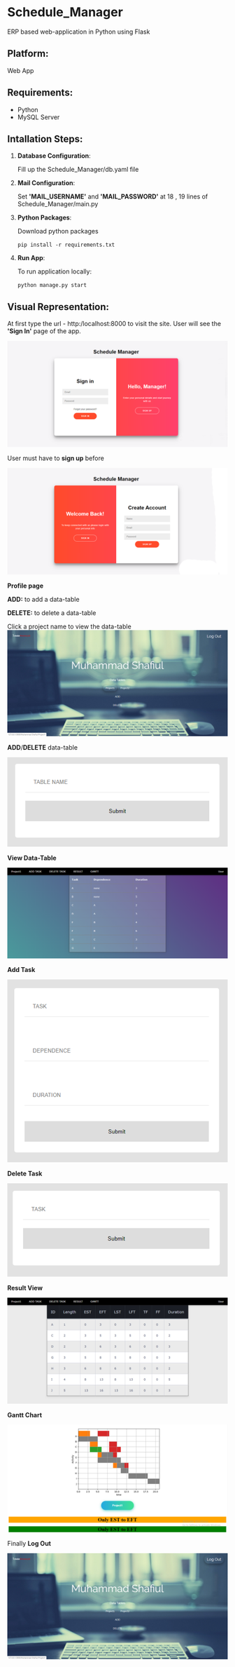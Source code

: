 # Schedule_Manager
ERP based web-application in Python using Flask

## Platform:
 Web App

## Requirements:
- Python
- MySQL Server

## Intallation Steps:
 1. __Database Configuration__:

 	Fill up the Schedule_Manager/db.yaml file
 2. __Mail Configuration__:

 	Set __'MAIL_USERNAME'__ and __'MAIL_PASSWORD'__ at 18 , 19 lines of Schedule_Manager/main.py
 3. __Python Packages__:

 	Download python packages
 	```
	pip install -r requirements.txt
	```
 4. __Run App__:

 	To run application locally:
 	```
	python manage.py start
	```
## Visual Representation:
 At first type the url -  http:/localhost:8000 to visit the site. 
 User will see the __'Sign In'__ page of the app. 

![SignIn](screenshots/2_SignIn.png)

  User must have to __sign up__ before

![SignUp](screenshots/1_SignUp.png)

 __Profile page__ 

 __ADD:__ to add a data-table 

 __DELETE:__ to delete a data-table

 Click a project name to view the data-table
![3_Profile](screenshots/3_Profile.png)


 __ADD__/__DELETE__ data-table

![Add_Table](screenshots/Add_Table.png)


 __View Data-Table__

![4_DataTable](screenshots/4_DataTable.png)


 __Add Task__

![Add_Task](screenshots/Add_Task.png)


 __Delete Task__

![Delete_Task](screenshots/Delete_Task.png)


 __Result View__

![5_Result](screenshots/5_Result.jpg)


 __Gantt Chart__

![6_GanttChart](screenshots/6_GanttChart.png)


 Finally __Log Out__

![7_LogOut](screenshots/7_LogOut.png)